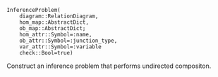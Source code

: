 ```
InferenceProblem(
    diagram::RelationDiagram,
    hom_map::AbstractDict,
    ob_map::AbstractDict;
    hom_attr::Symbol=:name,
    ob_attr::Symbol=:junction_type,
    var_attr::Symbol=:variable
    check::Bool=true)
```

Construct an inference problem that performs undirected compositon.
